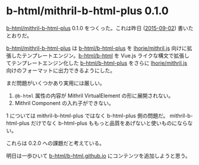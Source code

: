 # b-html/mithril-b-html-plus 0.1.0

[b-html/mithril-b-html-plus][] 0.1.0 をつくった。これは昨日 ([2015-09-02][]) 書いたとおりだ。

[b-html/mithril-b-html-plus][] は [b-html/b-html-plus][] を [lhorie/mithril.js][] 向けに拡張したテンプレートエンジン。[b-html/b-html][] を Vue.js ライクな構文で拡張してテンプレートエンジン化した [b-html/b-html-plus][] をさらに [lhorie/mithril.js][] 向けのフォーマットに出力できるようにした。

まだ問題がいくつかあり実用には厳しい。

1. `@b-html` 属性の内容が Mithril VirtualElement の形に展開されない。
2. Mithril Component の入れ子ができない。

1 については mithril-b-html-plus ではなく b-html-plus 側の問題だ。 mithril-b-html-plus だけでなく b-html-plus ももっと品質をあげないと使いものにならない。

これらは 0.2.0 への課題だと考えている。

明日は一歩ひいて [b-html/b-html.github.io][] にコンテンツを追加しようと思う。

[2015-09-02]: http://blog.bouzuya.net/2015/09/02/
[b-html/b-html-plus]: https://github.com/b-html/b-html-plus
[b-html/b-html.github.io]: https://github.com/b-html/b-html.github.io
[b-html/b-html]: https://github.com/b-html/b-html
[b-html/mithril-b-html-plus]: https://github.com/b-html/mithril-b-html-plus
[lhorie/mithril.js]: https://github.com/lhorie/mithril.js
